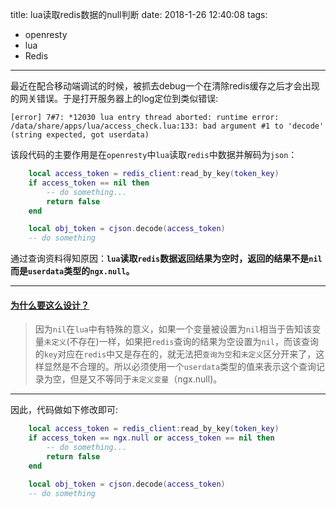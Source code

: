 title: lua读取redis数据的null判断
date: 2018-1-26 12:40:08
tags:

- openresty
- lua
- Redis

---



最近在配合移动端调试的时候，被抓去debug一个在清除redis缓存之后才会出现的网关错误。于是打开服务器上的log定位到类似错误:



```log
[error] 7#7: *12030 lua entry thread aborted: runtime error: /data/share/apps/lua/access_check.lua:133: bad argument #1 to 'decode' (string expected, got userdata)
```

该段代码的主要作用是在`openresty`中`lua`读取`redis`中数据并解码为`json`：

```lua
	local access_token = redis_client:read_by_key(token_key)
    if access_token == nil then
        -- do something...
        return false
    end

    local obj_token = cjson.decode(access_token)
    -- do something
```

通过查询资料得知原因：**`lua`读取`redis`数据返回结果为空时，返回的结果不是`nil`而是`userdata`类型的`ngx.null`。**

-------------

<!--more-->

#### [为什么要这么设计？](https://github.com/openresty/lua-resty-redis/issues/90)

> 因为`nil`在`lua`中有特殊的意义，如果一个变量被设置为`nil`相当于告知该变量`未定义`(不存在)一样，如果把`redis`查询的结果为空设置为`nil`，而该查询的`key`对应在`redis`中又是存在的，就无法把`查询为空`和`未定义`区分开来了，这样显然是不合理的。所以必须使用一个`userdata`类型的值来表示这个查询记录为空，但是又不等同于`未定义变量`（ngx.null)。

-----------------

因此，代码做如下修改即可:

```lua
	local access_token = redis_client:read_by_key(token_key)
    if access_token == ngx.null or access_token == nil then
        -- do something...
        return false
    end

    local obj_token = cjson.decode(access_token)
    -- do something
```

